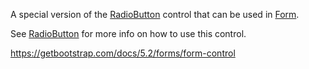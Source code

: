 A special version of the [RadioButton](~/controls/bootstrap5/RadioButton) control that can be used in [Form](~/controls/bootstrap5/Form).

See [RadioButton](~/controls/bootstrap5/RadioButton) for more info on how to use this control.

<https://getbootstrap.com/docs/5.2/forms/form-control>
